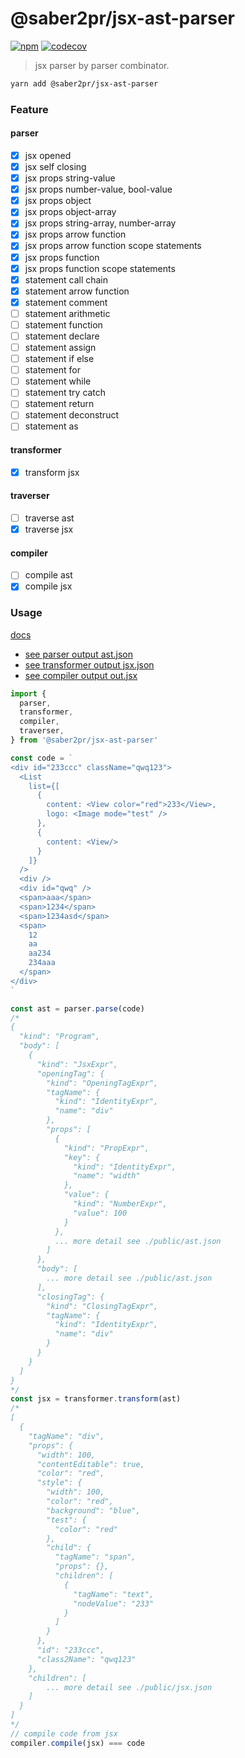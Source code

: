 # @saber2pr/jsx-ast-parser

[![npm](https://img.shields.io/npm/v/@saber2pr/jsx-ast-parser.svg?color=blue)](https://www.npmjs.com/package/@saber2pr/jsx-ast-parser)
[![codecov](https://codecov.io/gh/Saber2pr/jsx-ast-parser/branch/master/graph/badge.svg?token=DI9E88OIZU)](https://codecov.io/gh/Saber2pr/jsx-ast-parser)

> jsx parser by parser combinator.

```bash
yarn add @saber2pr/jsx-ast-parser
```

### Feature

#### parser

- [x] jsx opened
- [x] jsx self closing
- [x] jsx props string-value
- [x] jsx props number-value, bool-value
- [x] jsx props object
- [x] jsx props object-array
- [x] jsx props string-array, number-array
- [x] jsx props arrow function
- [x] jsx props arrow function scope statements
- [x] jsx props function
- [x] jsx props function scope statements
- [x] statement call chain
- [x] statement arrow function
- [x] statement comment
- [ ] statement arithmetic
- [ ] statement function
- [ ] statement declare
- [ ] statement assign
- [ ] statement if else
- [ ] statement for
- [ ] statement while
- [ ] statement try catch
- [ ] statement return
- [ ] statement deconstruct
- [ ] statement as

#### transformer

- [x] transform jsx

#### traverser

- [ ] traverse ast
- [x] traverse jsx

#### compiler

- [ ] compile ast
- [x] compile jsx

### Usage

[docs](https://saber2pr.top/jsx-ast-parser/)

- [see parser output ast.json](./public/ast.json)
- [see transformer output jsx.json](./public/jsx.json)
- [see compiler output out.jsx](./public/out.jsx)

```ts
import {
  parser,
  transformer,
  compiler,
  traverser,
} from '@saber2pr/jsx-ast-parser'

const code = `
<div id="233ccc" className="qwq123">
  <List
    list={[
      {
        content: <View color="red">233</View>,
        logo: <Image mode="test" />
      },
      {
        content: <View/>
      }
    ]}
  />
  <div />
  <div id="qwq" />
  <span>aaa</span>
  <span>1234</span>
  <span>1234asd</span>
  <span>
    12
    aa
    aa234
    234aaa
  </span>
</div>
`

const ast = parser.parse(code)
/*
{
  "kind": "Program",
  "body": [
    {
      "kind": "JsxExpr",
      "openingTag": {
        "kind": "OpeningTagExpr",
        "tagName": {
          "kind": "IdentityExpr",
          "name": "div"
        },
        "props": [
          {
            "kind": "PropExpr",
            "key": {
              "kind": "IdentityExpr",
              "name": "width"
            },
            "value": {
              "kind": "NumberExpr",
              "value": 100
            }
          },
          ... more detail see ./public/ast.json
        ]
      },
      "body": [
        ... more detail see ./public/ast.json
      ],
      "closingTag": {
        "kind": "ClosingTagExpr",
        "tagName": {
          "kind": "IdentityExpr",
          "name": "div"
        }
      }
    }
  ]
}
*/
const jsx = transformer.transform(ast)
/*
[
  {
    "tagName": "div",
    "props": {
      "width": 100,
      "contentEditable": true,
      "color": "red",
      "style": {
        "width": 100,
        "color": "red",
        "background": "blue",
        "test": {
          "color": "red"
        },
        "child": {
          "tagName": "span",
          "props": {},
          "children": [
            {
              "tagName": "text",
              "nodeValue": "233"
            }
          ]
        }
      },
      "id": "233ccc",
      "class2Name": "qwq123"
    },
    "children": [
        ... more detail see ./public/jsx.json
    ]
  }
]
*/
// compile code from jsx
compiler.compile(jsx) === code
```
